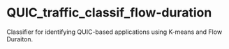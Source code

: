 # QUIC_traffic_classif_flow-duration
Classifier for identifying QUIC-based applications using K-means and Flow Duraiton.
